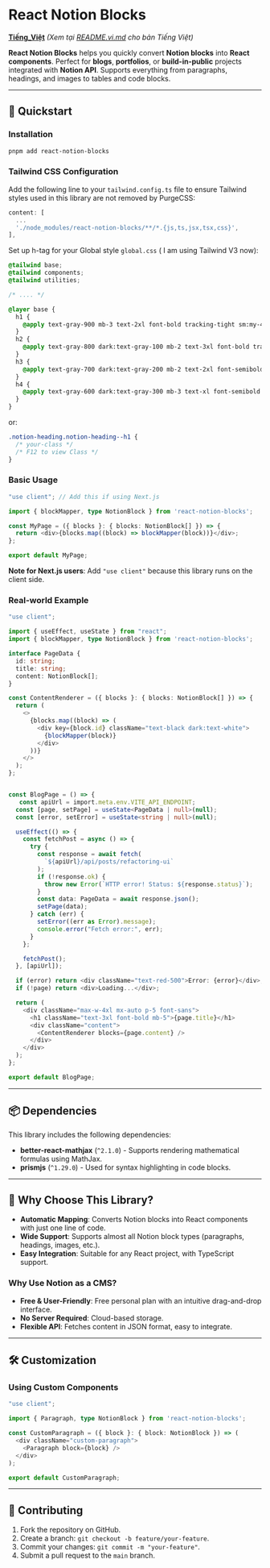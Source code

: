 # React Notion Blocks

**[Tiếng_Việt](#)** *(Xem tại [README.vi.md](README.vi.md) cho bản Tiếng Việt)*


**React Notion Blocks** helps you quickly convert **Notion blocks** into **React components**. Perfect for **blogs**, **portfolios**, or **build-in-public** projects integrated with **Notion API**. Supports everything from paragraphs, headings, and images to tables and code blocks.

---

## 🚀 Quickstart

### Installation
```bash
pnpm add react-notion-blocks
```

### Tailwind CSS Configuration
Add the following line to your `tailwind.config.ts` file to ensure Tailwind styles used in this library are not removed by PurgeCSS:

```typescript
content: [
  ...
  './node_modules/react-notion-blocks/**/*.{js,ts,jsx,tsx,css}',
],
```

Set up h-tag for your Global style `global.css` ( I am using Tailwind V3 now):

``` css
@tailwind base;
@tailwind components;
@tailwind utilities;

/* .... */

@layer base {
  h1 {
    @apply text-gray-900 mb-3 text-2xl font-bold tracking-tight sm:my-4 sm:text-3xl md:my-5  md:text-3xl 2xl:text-4xl dark:text-white md:!leading-[48px];
  }
  h2 {
    @apply text-gray-800 dark:text-gray-100 mb-2 text-3xl font-bold tracking-tight sm:my-3 md:my-4 md:text-3xl xl:my-5;
  }
  h3 {
    @apply text-gray-700 dark:text-gray-200 mb-2 text-2xl font-semibold tracking-tight md:mb-3 md:text-2xl xl:mb-4;
  }
  h4 {
    @apply text-gray-600 dark:text-gray-300 mb-3 text-xl font-semibold tracking-tight md:text-2xl;
  }
}
```

or: 
``` css
.notion-heading.notion-heading--h1 {
  /* your-class */ 
  /* F12 to view Class */
}
```

### Basic Usage
```typescript
"use client"; // Add this if using Next.js

import { blockMapper, type NotionBlock } from 'react-notion-blocks';

const MyPage = ({ blocks }: { blocks: NotionBlock[] }) => {
  return <div>{blocks.map((block) => blockMapper(block))}</div>;
};

export default MyPage;
```

**Note for Next.js users**: Add `"use client"` because this library runs on the client side.

### Real-world Example
```typescript
"use client";

import { useEffect, useState } from "react";
import { blockMapper, type NotionBlock } from 'react-notion-blocks';

interface PageData {
  id: string;
  title: string;
  content: NotionBlock[];
}

const ContentRenderer = ({ blocks }: { blocks: NotionBlock[] }) => {
  return (
    <>
      {blocks.map((block) => (
        <div key={block.id} className="text-black dark:text-white">
          {blockMapper(block)}
        </div>
      ))}
    </>
  );
};


const BlogPage = () => {
   const apiUrl = import.meta.env.VITE_API_ENDPOINT;
  const [page, setPage] = useState<PageData | null>(null);
  const [error, setError] = useState<string | null>(null);

  useEffect(() => {
    const fetchPost = async () => {
      try {
        const response = await fetch(
          `${apiUrl}/api/posts/refactoring-ui`
        );
        if (!response.ok) {
          throw new Error(`HTTP error! Status: ${response.status}`);
        }
        const data: PageData = await response.json();
        setPage(data);
      } catch (err) {
        setError((err as Error).message);
        console.error("Fetch error:", err);
      }
    };

    fetchPost();
  }, [apiUrl]);

  if (error) return <div className="text-red-500">Error: {error}</div>;
  if (!page) return <div>Loading...</div>;

  return (
    <div className="max-w-4xl mx-auto p-5 font-sans">
      <h1 className="text-3xl font-bold mb-5">{page.title}</h1>
      <div className="content">
        <ContentRenderer blocks={page.content} />
      </div>
    </div>
  );
};

export default BlogPage;
```

---

## 📦 Dependencies

This library includes the following dependencies:

- **better-react-mathjax** (`^2.1.0`) - Supports rendering mathematical formulas using MathJax.
- **prismjs** (`^1.29.0`) - Used for syntax highlighting in code blocks.

---

## 🌟 Why Choose This Library?

- **Automatic Mapping**: Converts Notion blocks into React components with just one line of code.
- **Wide Support**: Supports almost all Notion block types (paragraphs, headings, images, etc.).
- **Easy Integration**: Suitable for any React project, with TypeScript support.

### Why Use Notion as a CMS?
- **Free & User-Friendly**: Free personal plan with an intuitive drag-and-drop interface.
- **No Server Required**: Cloud-based storage.
- **Flexible API**: Fetches content in JSON format, easy to integrate.

---

## 🛠️ Customization

### Using Custom Components
```typescript
"use client";

import { Paragraph, type NotionBlock } from 'react-notion-blocks';

const CustomParagraph = ({ block }: { block: NotionBlock }) => (
  <div className="custom-paragraph">
    <Paragraph block={block} />
  </div>
);

export default CustomParagraph;
```

---

## 🤝 Contributing

1. Fork the repository on GitHub.
2. Create a branch: `git checkout -b feature/your-feature`.
3. Commit your changes: `git commit -m "your-feature"`.
4. Submit a pull request to the `main` branch.


